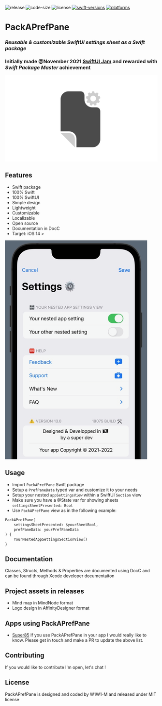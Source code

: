 ![release](https://img.shields.io/github/v/release/W1W1-M/PackAPrefPane?display_name=tag)
![code-size](https://img.shields.io/github/languages/code-size/W1W1-M/PackAPrefPane)
![license](https://img.shields.io/github/license/W1W1-M/PackAPrefPane)
[![swift-versions](https://img.shields.io/endpoint?url=https%3A%2F%2Fswiftpackageindex.com%2Fapi%2Fpackages%2FW1W1-M%2FPackAPrefPane%2Fbadge%3Ftype%3Dswift-versions)](https://swiftpackageindex.com/W1W1-M/PackAPrefPane)
[![platforms](https://img.shields.io/endpoint?url=https%3A%2F%2Fswiftpackageindex.com%2Fapi%2Fpackages%2FW1W1-M%2FPackAPrefPane%2Fbadge%3Ftype%3Dplatforms)](https://swiftpackageindex.com/W1W1-M/PackAPrefPane)

# **PackAPrefPane**

### *Reusable & customizable SwiftUI settings sheet as a Swift package*
### Initially made @November 2021 [SwiftUI Jam](https://www.swiftuijam.com/awards-nov-2021.html) and rewarded with *Swift Package Master* achievement

![PackAPrefPane Logo](/Sources/PackAPrefPane/Documentation.docc/Resources/PackAPrefPaneLogo.png)

## Features
* Swift package
* 100% Swift
* 100% SwiftUI
* Simple design
* Lightweight
* Customizable
* Localizable
* Open source
* Documentation in DocC 
* Target: iOS 14 >

![PackAPrefPane preview](/Sources/PackAPrefPane/Documentation.docc/Resources/PackAPrefPanePreview.png)

## Usage
* Import `PackAPrefPane` Swift package
* Setup a `PrefPaneData` typed var and customize it to your needs
* Setup your nested `appSettingsView` within a SwiftUI `Section` view
* Make sure you have a @State var for showing sheets `settingsSheetPresented: Bool`
* Use `PackAPrefPane` view as in the following example:  
```
PackAPrefPane(  
    settingsSheetPresented: $yourSheetBool,  
    prefPaneData: yourPrefPaneData  
) {  
    YourNestedAppSettingsSectionView() 
}  
``` 

## Documentation
Classes, Structs, Methods & Properties are documented using DocC and can be found through Xcode developer documentaiton

## Project assets in releases
* Mind map in MindNode format
* Logo design in AffinityDesigner format

## Apps using PackAPrefPane
* [Super85](https://apps.apple.com/app/super-85/id1564978634)
If you use PackAPrefPane in your app I would really like to know. Please get in touch and make a PR to update the above list.

## Contributing
If you would like to contribute I'm open, let's chat !

## License
PackAPrefPane is designed and coded by W1W1-M and released under MIT license
